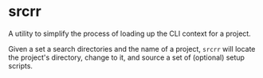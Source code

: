 # srcrr

A utility to simplify the process of loading up the CLI context for a project.

Given a set a search directories and the name of a project, `srcrr` will locate
the project's directory, change to it, and source a set of (optional) setup
scripts.
